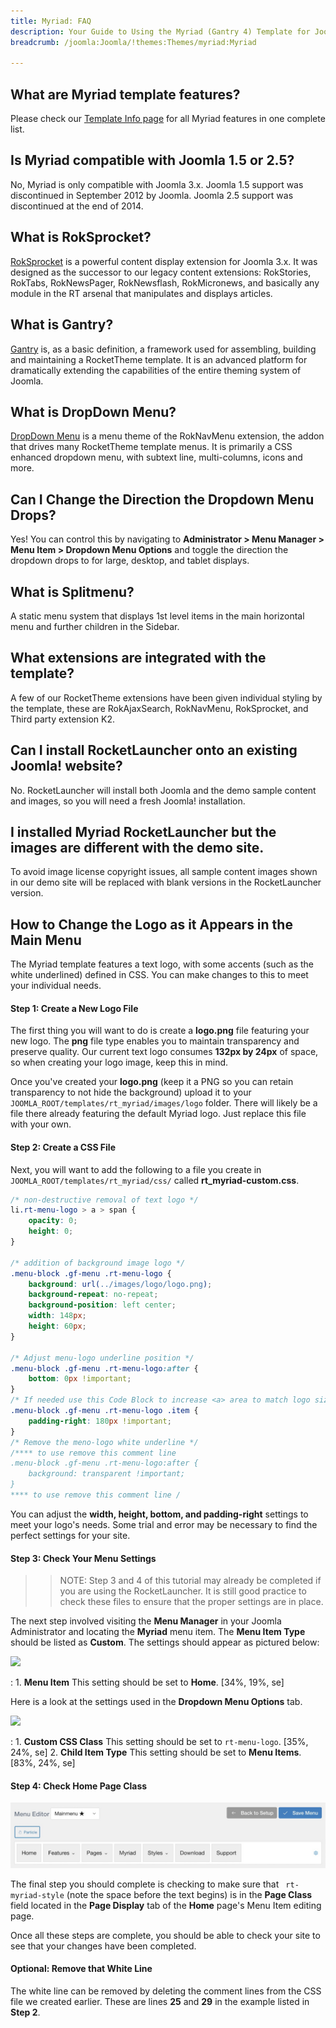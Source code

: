 ```yaml
---
title: Myriad: FAQ
description: Your Guide to Using the Myriad (Gantry 4) Template for Joomla
breadcrumb: /joomla:Joomla/!themes:Themes/myriad:Myriad

---
```


What are Myriad template features?
-----

Please check our [Template Info page][features] for all Myriad features in one complete list.

Is Myriad compatible with Joomla 1.5 or 2.5?
-----

No, Myriad is only compatible with Joomla 3.x. Joomla 1.5 support was discontinued in September 2012 by Joomla. Joomla 2.5 support was discontinued at the end of 2014. 

What is RokSprocket?
-----

[RokSprocket][roksprocket] is a powerful content display extension for Joomla 3.x. It was designed as the successor to our legacy content extensions: RokStories, RokTabs, RokNewsPager, RokNewsflash, RokMicronews, and basically any module in the RT arsenal that manipulates and displays articles.

What is Gantry?
-----

[Gantry][gantry] is, as a basic definition, a framework used for assembling, building and maintaining a RocketTheme template. It is an advanced platform for dramatically extending the capabilities of the entire theming system of Joomla.

What is DropDown Menu?
-----

[DropDown Menu][dropdown] is a menu theme of the RokNavMenu extension, the addon that drives many RocketTheme template menus. It is primarily a CSS enhanced dropdown menu, with subtext line, multi-columns, icons and more.

Can I Change the Direction the Dropdown Menu Drops?
-----

Yes! You can control this by navigating to **Administrator > Menu Manager > Menu Item > Dropdown Menu Options** and toggle the direction the dropdown drops to for large, desktop, and tablet displays.

What is Splitmenu?
-----

A static menu system that displays 1st level items in the main horizontal menu and further children in the Sidebar.

What extensions are integrated with the template?
-----

A few of our RocketTheme extensions have been given individual styling by the template, these are RokAjaxSearch, RokNavMenu, RokSprocket, and Third party extension K2.

Can I install RocketLauncher onto an existing Joomla! website?
-----

No. RocketLauncher will install both Joomla and the demo sample content and images, so you will need a fresh Joomla! installation.

I installed Myriad RocketLauncher but the images are different with the demo site.
-----

To avoid image license copyright issues, all sample content images shown in our demo site will be replaced with blank versions in the RocketLauncher version.

How to Change the Logo as it Appears in the Main Menu
-----

The Myriad template features a text logo, with some accents (such as the white underlined) defined in CSS. You can make changes to this to meet your individual needs.

#### Step 1: Create a New Logo File

The first thing you will want to do is create a **logo.png** file featuring your new logo. The **png** file type enables you to maintain transparency and preserve quality. Our current text logo consumes **132px by 24px** of space, so when creating your logo image, keep this in mind.

Once you've created your **logo.png** (keep it a PNG so you can retain transparency to not hide the background) upload it to your `JOOMLA_ROOT/templates/rt_myriad/images/logo` folder. There will likely be a file there already featuring the default Myriad logo. Just replace this file with your own.

#### Step 2: Create a CSS File

Next, you will want to add the following to a file you create in `JOOMLA_ROOT/templates/rt_myriad/css/` called **rt_myriad-custom.css**.

~~~ .css
/* non-destructive removal of text logo */
li.rt-menu-logo > a > span {
    opacity: 0;
    height: 0;
}
 
/* addition of background image logo */
.menu-block .gf-menu .rt-menu-logo {
    background: url(../images/logo/logo.png);
    background-repeat: no-repeat;
    background-position: left center;
    width: 148px;
    height: 60px;
}
 
/* Adjust menu-logo underline position */
.menu-block .gf-menu .rt-menu-logo:after {
    bottom: 0px !important;
}
/* If needed use this Code Block to increase <a> area to match logo size*/
.menu-block .gf-menu .rt-menu-logo .item {
    padding-right: 180px !important;
}
/* Remove the meno-logo white underline */
/**** to use remove this comment line
.menu-block .gf-menu .rt-menu-logo:after {
    background: transparent !important;
}
**** to use remove this comment line /
~~~

You can adjust the **width, height, bottom, and padding-right** settings to meet your logo's needs. Some trial and error may be necessary to find the perfect settings for your site.

#### Step 3: Check Your Menu Settings

>> NOTE: Step 3 and 4 of this tutorial may already be completed if you are using the RocketLauncher. It is still good practice to check these files to ensure that the proper settings are in place.

The next step involved visiting the **Menu Manager** in your Joomla Administrator and locating the **Myriad** menu item. The **Menu Item Type** should be listed as **Custom**. The settings should appear as pictured below:

![](assets/myriadmenu_1.jpeg)

:   1. **Menu Item** This setting should be set to **Home**. [34%, 19%, se]

Here is a look at the settings used in the **Dropdown Menu Options** tab.

![](assets/myriadmenu_2.jpeg)

:   1. **Custom CSS Class** This setting should be set to `rt-menu-logo`. [35%, 24%, se]
    2. **Child Item Type** This setting should be set to **Menu Items**. [83%, 24%, se]

#### Step 4: Check Home Page Class

![](assets/menu_1.jpeg)

The final step you should complete is checking to make sure that ` rt-myriad-style` (note the space before the text begins) is in the **Page Class** field located in the **Page Display** tab of the **Home** page's Menu Item editing page.

Once all these steps are complete, you should be able to check your site to see that your changes have been completed. 

#### Optional: Remove that White Line

The white line can be removed by deleting the comment lines from the CSS file we created earlier. These are lines **25** and **29** in the example listed in **Step 2**.

[gantry]: http://gantry.org/
[features]: http://demo.rockettheme.com/joomla-templates/myriad/index.php/features/features-overview
[forum]: http://www.rockettheme.com/forum/joomla-template-myriad
[roksprocket]: http://www.rockettheme.com/joomla/extensions/roksprocket
[dropdown]: http://demo.rockettheme.com/joomla-templates/myriad/features/menu-options
[splitmenu]: http://demo.rockettheme.com/joomla-templates/myriad/features/menu-options
[dropdownoptions]: assets/dropdown.jpg
